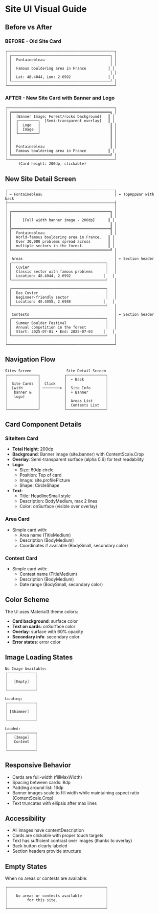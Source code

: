 # Site UI Visual Guide

## Before vs After

### BEFORE - Old Site Card
```
┌─────────────────────────────────────────────────┐
│ ┌─────────────────────────────────────────────┐ │
│ │  Fontainebleau                              │ │
│ │                                             │ │
│ │  Famous bouldering area in France          │ │
│ │                                             │ │
│ │  Lat: 48.4044, Lon: 2.6992                 │ │
│ └─────────────────────────────────────────────┘ │
└─────────────────────────────────────────────────┘
```

### AFTER - New Site Card with Banner and Logo
```
┌─────────────────────────────────────────────────┐
│ ╔═════════════════════════════════════════════╗ │
│ ║  [Banner Image: Forest/rocks background]   ║ │
│ ║  ┌─────────┐  [Semi-transparent overlay]   ║ │
│ ║  │  Logo   │                                ║ │
│ ║  │  Image  │                                ║ │
│ ║  └─────────┘                                ║ │
│ ║                                             ║ │
│ ║                                             ║ │
│ ║  Fontainebleau                              ║ │
│ ║  Famous bouldering area in France          ║ │
│ ╚═════════════════════════════════════════════╝ │
└─────────────────────────────────────────────────┘
      (Card height: 200dp, clickable)
```

## New Site Detail Screen

```
┌─────────────────────────────────────────────────┐
│ ← Fontainebleau                                 │ ← TopAppBar with back
├─────────────────────────────────────────────────┤
│                                                 │
│ ╔═════════════════════════════════════════════╗ │
│ ║                                             ║ │
│ ║     [Full width banner image - 200dp]      ║ │
│ ║                                             ║ │
│ ╠═════════════════════════════════════════════╣ │
│ ║  Fontainebleau                              ║ │
│ ║  World-famous bouldering area in France.   ║ │
│ ║  Over 30,000 problems spread across        ║ │
│ ║  multiple sectors in the forest.           ║ │
│ ╚═════════════════════════════════════════════╝ │
│                                                 │
│  Areas                                          │ ← Section header
│ ┌───────────────────────────────────────────┐   │
│ │  Cuvier                                   │   │
│ │  Classic sector with famous problems      │   │
│ │  Location: 48.4044, 2.6992               │   │
│ └───────────────────────────────────────────┘   │
│                                                 │
│ ┌───────────────────────────────────────────┐   │
│ │  Bas Cuvier                               │   │
│ │  Beginner-friendly sector                 │   │
│ │  Location: 48.4055, 2.6988               │   │
│ └───────────────────────────────────────────┘   │
│                                                 │
│  Contests                                       │ ← Section header
│ ┌───────────────────────────────────────────┐   │
│ │  Summer Boulder Festival                  │   │
│ │  Annual competition in the forest         │   │
│ │  Start: 2025-07-01 • End: 2025-07-03     │   │
│ └───────────────────────────────────────────┘   │
│                                                 │
└─────────────────────────────────────────────────┘
```

## Navigation Flow

```
Sites Screen                Site Detail Screen
┌──────────────┐           ┌──────────────────┐
│              │           │  ← Back          │
│  Site Cards  │  Click    │                  │
│  [with       │ ────────> │  Site Info       │
│   banner &   │           │  + Banner        │
│   logo]      │           │                  │
│              │           │  Areas List      │
│              │           │  Contests List   │
└──────────────┘           └──────────────────┘
```

## Card Component Details

### SiteItem Card
- **Total Height**: 200dp
- **Background**: Banner image (site.banner) with ContentScale.Crop
- **Overlay**: Semi-transparent surface (alpha 0.6) for text readability
- **Logo**: 
  - Size: 60dp circle
  - Position: Top of card
  - Image: site.profilePicture
  - Shape: CircleShape
- **Text**:
  - Title: HeadlineSmall style
  - Description: BodyMedium, max 2 lines
  - Color: onSurface (visible over overlay)

### Area Card
- Simple card with:
  - Area name (TitleMedium)
  - Description (BodyMedium)
  - Coordinates if available (BodySmall, secondary color)

### Contest Card
- Simple card with:
  - Contest name (TitleMedium)
  - Description (BodyMedium)
  - Date range (BodySmall, secondary color)

## Color Scheme

The UI uses Material3 theme colors:
- **Card background**: surface color
- **Text on cards**: onSurface color
- **Overlay**: surface with 60% opacity
- **Secondary info**: secondary color
- **Error states**: error color

## Image Loading States

```
No Image Available:
┌─────────────┐
│             │
│   [Empty]   │
│             │
└─────────────┘

Loading:
┌─────────────┐
│             │
│ [Shimmer]   │
│             │
└─────────────┘

Loaded:
┌─────────────┐
│   [Image]   │
│   Content   │
│             │
└─────────────┘
```

## Responsive Behavior

- Cards are full-width (fillMaxWidth)
- Spacing between cards: 8dp
- Padding around list: 16dp
- Banner images scale to fill width while maintaining aspect ratio (ContentScale.Crop)
- Text truncates with ellipsis after max lines

## Accessibility

- All images have contentDescription
- Cards are clickable with proper touch targets
- Text has sufficient contrast over images (thanks to overlay)
- Back button clearly labeled
- Section headers provide structure

## Empty States

When no areas or contests are available:
```
┌─────────────────────────────────────────────┐
│                                             │
│    No areas or contests available           │
│         for this site.                      │
│                                             │
└─────────────────────────────────────────────┘
```
